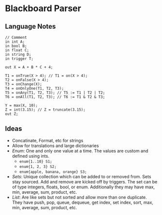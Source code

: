 ﻿# Blackboard Parser

## Language Notes

```
// Comment
in int A;
in bool B;
in float C;
in string D;
in trigger T;

out X = A + B * C + 4;

T1 = onTrue(X > 4); // T1 = on(X > 4);
T2 = onFalse(X > 4);
T3 = onChange(X);
T4 = onOnlyOne(T1, T2, T3);
T5 = onAny(T1, T2, T3); // T5 := T1 | T2 | T2;
T6 = onAll(T1, T2, T3); // T6 := T1 & T2 & T3;

Y = max(X, 10);
Z = int(3.15); // Z = truncate(3.15);
out Z;
```

## Ideas

- Concatinate, Format, etc for strings
- Allow for translations and large dictionaries
- *Enum*: One and only one value at a time. The values are custom and defined using ints.
  - `enum{1..10} S1;`
  - `enum{1, 2, 3} S2;`
  - `enum{apple, banana, orange} S3;`
- *Sets*: Unique collection which can be added to or removed from. Sets stay sourced.
  Add and remove are kicked off by triggers. The set can be of type integers, floats, bool, or enum.
  Additionally they may have max, min, average, sum, product, etc.
- *List*: Are like sets but not sorted and allow more than one duplicate.
  They have push, pop, queue, dequeue, get index, set index, sort, max, min, average, sum, product, etc.
